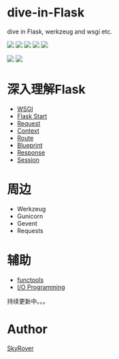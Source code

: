 # dive-in-Flask
dive in Flask, werkzeug and wsgi etc.

![](https://img.shields.io/badge/Python-3.5-green.svg)
![](https://img.shields.io/badge/Flask-0.13_dev-green.svg)
![](https://img.shields.io/badge/Werkzeug-0.11.11-green.svg)
![](https://img.shields.io/badge/socketserver-0.4-green.svg)
![](https://img.shields.io/badge/http.server-0.6-green.svg)

![](https://img.shields.io/badge/functools--green.svg)
![](https://img.shields.io/badge/io--green.svg)

深入理解Flask
===

- [WSGI](https://github.com/Microndgt/dive-in-Flask/blob/master/WSGI.md)
- [Flask Start](https://github.com/Microndgt/dive-in-Flask/blob/master/flask-start.md)
- [Request](https://github.com/Microndgt/dive-in-Flask/blob/master/Request.md)
- [Context](https://github.com/Microndgt/dive-in-Flask/blob/master/Context.md)
- [Route](https://github.com/Microndgt/dive-in-Flask/blob/master/route.md)
- [Blueprint](https://github.com/Microndgt/dive-in-Flask/blob/master/Blueprint.md)
- [Response](https://github.com/Microndgt/dive-in-Flask/blob/master/Response.md)
- [Session]((https://github.com/Microndgt/dive-in-Flask/blob/master/Session.md))

周边
===

- Werkzeug
- Gunicorn
- Gevent
- Requests

辅助
===

- [functools](https://github.com/Microndgt/dive-in-Flask/blob/master/functools.md)
- [I/O Programming](https://github.com/Microndgt/dive-in-Flask/blob/master/IO_programming.md)

持续更新中。。。

Author
===

[SkyRover](http://skyrover.me)
